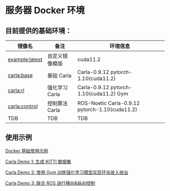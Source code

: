 # 服务器 Docker 环境

## 目前提供的基础环境：
镜像名    | 备注 |  环境信息  |
-------- | ----- | ----- |
[example:latest](../DockerfileZoo/example_dockerfile)|自定义镜像模版| cuda11.2 | 
[carla:base](../DockerfileZoo/carla_dockerfile)  | 基础 Carla | Carla-0.9.12 pytorch-1.10(cuda11.2)
[carla:rl](../DockerfileZoo/carla_rl_dockerfile)  | 强化学习  Carla | Carla-0.9.12 pytorch-1.10(cuda11.2) Gym
 [carla:control](../DockerfileZoo/carla_control_dockerfile) | 控制算法 Carla | ROS-Noetic Carla-0.9.12 pytorch-1.10(cuda11.2)
| TDB | TDB | TDB


## 使用示例
[Docker 基础使用示例](./example_docker.md)

[Carla Demo 1: 生成 KITTI 数据集](./carla_data_collect.md)

[Carla Demo 2: 使用 Gym 训练强化学习模型实现环岛驶入驶出](./carla_gym_rl.md)

[Carla Demo 3: 联合 ROS 进行横向&纵向控制](./carla_ros_control.md)

